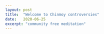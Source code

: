 ```yaml
---
layout: post
title:  "Welcome to Chinmoy controversies"
date:   2020-06-25
excerpt: "community free meditation"
---
```

